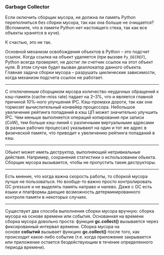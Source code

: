 ### Garbage Collector

Если оключить сборщик мусора, не должна ли память Python переполниться без сборки мусора, 
так как она больше не очищается? 
(Вспомните, что в памяти Python нет настоящего стека, так как все объекты хранятся в куче).

К счастью, это не так. 

Основной механизм освобождения объектов в Python – это подсчет ссылок. 
Когда ссылка на объект удаляется (при вызове `Py_DECREF`), Python всегда проверяет, 
не достиг ли счетчик ссылок на этот объект нуля. В этом случае будет вызван 
деаллокатор данного объекта. Главная задача сборки мусора – разрушать циклические 
зависимости, когда механизм подсчета ссылок не работает.

---

С отключенным сборщиком мусора количество неудачных обращений к кэш-памяти (cache-miss rate) падает на 2–3%, 
что и является главной причиной 10%-ного улучшения IPC. 
Кэш-промахи дороги, так как они тормозят вычислительный конвейер процессора. 
Небольшое увеличение рейтинга попаданий в кэш ЦП может значительно улучшить IPC. 
Чем меньше выполняется операций копирования при записи (CoW), 
тем больше кэш-линий с различными виртуальными адресами (в разных рабочих процессах) указывают на один 
и тот же адрес в физической памяти, что приводит к увеличению рейтинга попаданий в кэш.

---

Обьект может иметь деструктор, выполняющий нетривиальные действия. 
Например, сохранения статистики о использовании обьекта. 
Cборщик мусора вызывается, чтобы не пропустить такие деструкторы.

---

Есть мнение, что когда важна скорость работы, то сборкой мусора лучше не пользоваться. 
Но вообще-то важно просто контролировать GC pressure и не выделять память направо и налево. 
Даже с GC есть языки и платформы дающие возможность детерминированного контроля памяти в некоторых случаях.

---

Существует два способа выполнения сборки мусора вручную: 
сборка мусора на основе времени или события. 
Основанная на времени сборка мусора довольно проста: функция **gc.collect()** вызывается через фиксированный 
интервал времени. 
Сборка мусора на основе **событий** вызывает функцию **gc.collect()** после того, 
как происходит какое-либо событие (т.е. когда приложение закрывается или приложение 
остается бездействующим в течение определенного периода времени).